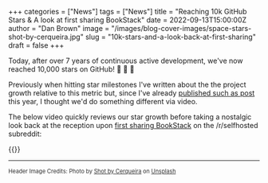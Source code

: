 +++
categories = ["News"]
tags = ["News"]
title = "Reaching 10k GitHub Stars & A look at first sharing BookStack"
date = 2022-09-13T15:00:00Z
author = "Dan Brown"
image = "/images/blog-cover-images/space-stars-shot-by-cerqueira.jpg"
slug = "10k-stars-and-a-look-back-at-first-sharing"
draft = false
+++


Today, after over 7 years of continuous active development, we've now reached 10,000 stars on GitHub! 🥳 🥳 🥳

Previously when hitting star milestones I've written about the the project growth relative to this metric but,
since I've already [published such as post](/blog/9000-stars-and-the-effects-of-hacker-news/) this year,
I thought we'd do something different via video.

The below video quickly reviews our star growth before taking a nostalgic look back at the reception upon
[first sharing BookStack](https://www.reddit.com/r/selfhosted/comments/3z06rb/bookstack_a_free_wikilike_information_store/)
on the /r/selfhosted subreddit:

{{<yt WUvtzJfCAKE>}}

----

<span style="font-size: 0.8em;opacity:0.9;">Header Image Credits: <span>Photo by <a href="https://unsplash.com/@shotbycerqueira?utm_source=unsplash&utm_medium=referral&utm_content=creditCopyText">Shot by Cerqueira</a> on <a href="https://unsplash.com/s/photos/stars?utm_source=unsplash&utm_medium=referral&utm_content=creditCopyText">Unsplash</a></span></span>